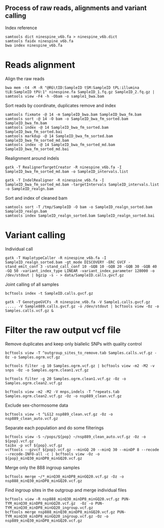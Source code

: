 ## Process of raw reads, alignments and variant calling
Index reference
```
samtools dict ninespine_v6b.fa > ninespine_v6b.dict
samtools faidx ninespine_v6b.fa
bwa index ninespine_v6b.fa
```

# Reads alignment
Align the raw reads
```
bwa mem -t4 -M -R "@RG\tID:SampleID tSM:SampleID tPL:illumina tLB:SampleID tPU:1" ninespine.fa SampleID_1.fq.gz SampleID_2.fq.gz | samtools view -F4 -h -Obam -o sample1_bwa.bam
```
Sort reads by coordinate, duplicates remove and index
```
samtools fixmate -@ 14 -m SampleID_bwa.bam SampleID_bwa_fm.bam
samtools sort -@ 14 -O bam -o SampleID_bwa_fm_sorted.bam SampleID_bwa_fm.bam
samtools index -@ 14 SampleID_bwa_fm_sorted.bam SampleID_bwa_fm_sorted.bai
samtools markdup -@ 14 SampleID_bwa_fm_sorted.bam SampleID_bwa_fm_sorted_md.bam
samtools index -@ 14 SampleID_bwa_fm_sorted_md.bam SampleID_bwa_fm_sorted_md.bai
```
Realignment around indels
```
gatk -T RealignerTargetCreator -R ninespine_v6b.fa -I SampleID_bwa_fm_sorted_md.bam -o SampleID_intervals.list

gatk -T IndelRealigner -R ninespine_v6b.fa -I SampleID_bwa_fm_sorted_md.bam -targetIntervals SampleID_intervals.list -o SampleID_realgn.bam
```
Sort and index of cleaned bam
```
samtools sort -T /tmp/SampleID -O bam -o SampleID_realgn_sorted.bam SampleID_realgn.bam
samtools index SampleID_realgn_sorted.bam SampleID_realgn_sorted.bai
```

# Variant calling
Individual call
```
gatk -T HaplotypeCaller -R ninespine_v6b.fa -I SampleID_realgn_sorted.bam -gt_mode DISCOVERY -ERC GVCF -stand_emit_conf 3 -stand_call_conf 10 -GQB 10 -GQB 20 -GQB 30 -GQB 40 -GQ 50 -variant_index_type LINEAR -variant_index_parameter 128000 -o /dev/stdout | bgzip -s - > data/SampleID.calls.gvcf.gz
```
Joint calling of all samples
```
bcftools index -t SampleID.calls.gvcf.gz

gatk -T GenotypeGVCFs -R ninespine_v6b.fa -V Sample1.calls.gvcf.gz ..... -V Sample889.calls.gvcf.gz -o /dev/stdout | bcftools view -Oz -o Samples.calls.vcf.gz &
```

# Filter the raw output vcf file
Remove duplicates and keep only biallelic SNPs with quality control
```
bcftools view -T ^outgroup_sites_to_remove.tab Samples.calls.vcf.gz -Oz -o Samples.ogrm.vcf.gz 

bcftools filter -g 10 Samples.ogrm.vcf.gz | bcftools view -m2 -M2 -v snps -Oz -o Samples.ogrm.clean1.vcf.gz
 
bcftools filter -g 20 Samples.ogrm.clean1.vcf.gz -Oz -o Samples.ogrm.clean2.vcf.gz

bcftools view -m2 -M2 -V mnps,indels -T ^repeats.tab Samples.ogrm.clean2.vcf.gz -Oz -o nsp889_clean.vcf.gz
```
Exclude sex-chormosome data
```
bcftools view -t ^LG12 nsp889_clean.vcf.gz -Oz -o nsp889_clean_auto.vcf.gz
```
Separate each population and do some filterings
```
bcftools view -S ~/pops/${pop} ~/nsp889_clean_auto.vcf.gz -Oz -o ${pop}.vcf.gz 
taibx -p vcf ${pop}.vcf.gz
vcftools --gzvcf ${pop}.vcf.gz --minGQ 20 --minQ 30 --minDP 8 --recode --recode-INFO-all -c | bcftools view -Oz -o ${pop}_minQ30_minDP8_minGQ20.vcf.gz
```
Merge only the 888 ingroup samples
```
bcftools merge ~/*_minQ30_minDP8_minGQ20.vcf.gz -Oz -o nsp888_minQ30_minDP8_minGQ20.vcf.gz
```
Find ingroup sites in the outgroup and merge individual files
```
bcftools view -R nsp888_minQ30_minDP8_minGQ20.vcf.gz PUN-TYM_minQ30_minDP8_minGQ20.vcf.gz  -Oz -o PUN-TYM_minQ30_minDP8_minGQ20_ingroup.vcf.gz
bcftools merge nsp888_minQ30_minDP8_minGQ20.vcf.gz PUN-TYM_minQ30_minDP8_minGQ20_ingroup.vcf.gz -Oz -o nsp889_minQ30_minDP8_minGQ20.vcf.gz
```
